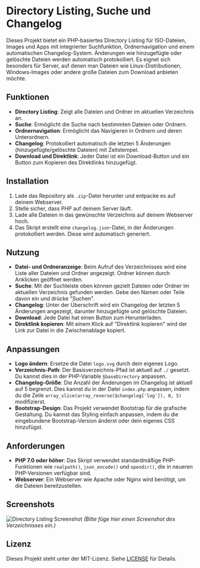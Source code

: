 # Directory Listing, Suche und Changelog

Dieses Projekt bietet ein PHP-basiertes Directory Listing für ISO-Dateien, Images und Apps mit integrierter Suchfunktion, Ordnernavigation und einem automatischen Changelog-System. Änderungen wie hinzugefügte oder gelöschte Dateien werden automatisch protokolliert. Es eignet sich besonders für Server, auf denen man Dateien wie Linux-Distributionen, Windows-Images oder andere große Dateien zum Download anbieten möchte.

## Funktionen

- **Directory Listing**: Zeigt alle Dateien und Ordner im aktuellen Verzeichnis an.
- **Suche**: Ermöglicht die Suche nach bestimmten Dateien oder Ordnern.
- **Ordnernavigation**: Ermöglicht das Navigieren in Ordnern und deren Unterordnern.
- **Changelog**: Protokolliert automatisch die letzten 5 Änderungen (hinzugefügte/gelöschte Dateien) mit Zeitstempel.
- **Download und Direktlink**: Jeder Datei ist ein Download-Button und ein Button zum Kopieren des Direktlinks hinzugefügt.

## Installation

1. Lade das Repository als `.zip`-Datei herunter und entpacke es auf deinem Webserver.
2. Stelle sicher, dass PHP auf deinem Server läuft.
3. Lade alle Dateien in das gewünschte Verzeichnis auf deinem Webserver hoch.
4. Das Skript erstellt eine `changelog.json`-Datei, in der Änderungen protokolliert werden. Diese wird automatisch generiert.

## Nutzung

- **Datei- und Ordneranzeige**: Beim Aufruf des Verzeichnisses wird eine Liste aller Dateien und Ordner angezeigt. Ordner können durch Anklicken geöffnet werden.
- **Suche**: Mit der Suchleiste oben können gezielt Dateien oder Ordner im aktuellen Verzeichnis gefunden werden. Gebe den Namen oder Teile davon ein und drücke "Suchen".
- **Changelog**: Unter der Überschrift wird ein Changelog der letzten 5 Änderungen angezeigt, darunter hinzugefügte und gelöschte Dateien.
- **Download**: Jede Datei hat einen Button zum Herunterladen.
- **Direktlink kopieren**: Mit einem Klick auf "Direktlink kopieren" wird der Link zur Datei in die Zwischenablage kopiert.

## Anpassungen

- **Logo ändern**: Ersetze die Datei `logo.svg` durch dein eigenes Logo.
- **Verzeichnis-Path**: Der Basisverzeichnis-Pfad ist aktuell auf `./` gesetzt. Du kannst dies in der PHP-Variable `$baseDirectory` anpassen.
- **Changelog-Größe**: Die Anzahl der Änderungen im Changelog ist aktuell auf 5 begrenzt. Dies kannst du in der Datei `index.php` anpassen, indem du die Zeile `array_slice(array_reverse($changelog['log']), 0, 5)` modifizierst.
- **Bootstrap-Design**: Das Projekt verwendet Bootstrap für die grafische Gestaltung. Du kannst das Styling einfach anpassen, indem du die eingebundene Bootstrap-Version änderst oder dein eigenes CSS hinzufügst.

## Anforderungen

- **PHP 7.0 oder höher**: Das Skript verwendet standardmäßige PHP-Funktionen wie `realpath()`, `json_encode()` und `opendir()`, die in neueren PHP-Versionen verfügbar sind.
- **Webserver**: Ein Webserver wie Apache oder Nginx wird benötigt, um die Dateien bereitzustellen.

## Screenshots

![Directory Listing Screenshot](https://img001.prntscr.com/file/img001/aXkJWAUfR5eTI5MhG9qGaQ.png) _(Bitte füge hier einen Screenshot des Verzeichnisses ein.)_

## Lizenz

Dieses Projekt steht unter der MIT-Lizenz. Siehe [LICENSE](LICENSE) für Details.
